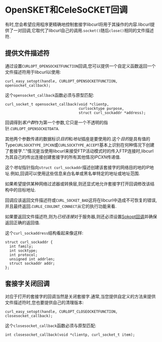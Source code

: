 
# OpenSKET和CeleSoCKET回调

有时,您会希望应用程序更精确地控制套接字libcurl将用于其操作的内容.libcurl提供了一对回调,它取代了libcurl自己的调用.`socket()`随后`close()`相同的文件描述符.

## 提供文件描述符

通过设置`CURLOPT_OPENSOCKETFUNCTION`回调,您可以提供一个自定义函数返回一个文件描述符用于libcurl以使用:

```
curl_easy_setopt(handle, CURLOPT_OPENSOCKETFUNCTION, opensocket_callback);
```

这个`opensocket_callback`函数必须与原型匹配:

```
curl_socket_t opensocket_callback(void *clientp,
                                  curlsocktype purpose,
                                  struct curl_sockaddr *address);
```

回调得到*客户群*作为第一个参数,它只是一个不透明的指针.`CURLOPT_OPENSOCKETDATA`.

其他两个参数传递的数据标识*目的*和*地址*插座是要使用的.这个*目的*是具有值的Type`CURLSOCKTYPE_IPCXN`或`CURLSOCKTYPE_ACCEPT`基本上识别在何种情况下创建了套接字."."情况是当使用libcurl来接受FTP活动模式时的传入FTP连接时,libcurl为其自己的传出连接创建套接字的所有其他情况*IPCXN*传递值.

这个*地址*指针指向`struct curl_sockaddr`描述创建该套接字的网络目的地的IP地址.例如,回调可以使用这些信息来白名单或黑名单特定的地址或地址范围.

如果希望提供某种网络过滤器或转换层,则还显式地允许套接字打开回调修改该结构中的目标地址.

回调应该返回文件描述符或`CURL_SOCKET_BAD`这将在libcurl中造成不可恢复的错误,并且最终返回.`CURLE_COULDNT_CONNECT`从它的执行功能来看.

如果要返回文件描述符,则为*已经连接*对于服务器,则还必须设置[Sokopt回调](callback-sockopt.md)并确保返回正确的返回值.

这个`curl_sockaddress`结构看起来像这样:

```
struct curl_sockaddr {
  int family;
  int socktype;
  int protocol;
  unsigned int addrlen;
  struct sockaddr addr;
};
```

## 套接字关闭回调

对应于打开的套接字的回调当然是关闭套接字.通常,当您提供自定义的方法来提供文件描述符时,您也要提供自己的清理版本:

```
curl_easy_setopt(handle, CURLOPT_CLOSEOCKETFUNCTION, closesocket_callback);
```

这个`closesocket_callback`函数必须与原型匹配:

```
int closesocket_callback(void *clientp, curl_socket_t item);
```
